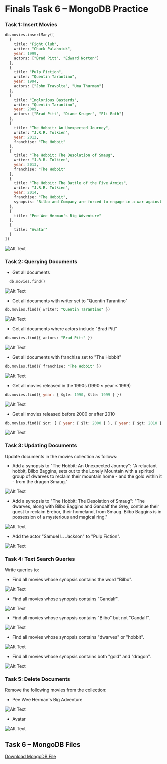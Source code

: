# Finals Task 6 – MongoDB Practice

### Task 1: Insert Movies

```sql
db.movies.insertMany([
  {
    title: "Fight Club",
    writer: "Chuck Palahniuk",
    year: 1999,
    actors: ["Brad Pitt", "Edward Norton"]
  },
  {
    title: "Pulp Fiction",
    writer: "Quentin Tarantino",
    year: 1994,
    actors: ["John Travolta", "Uma Thurman"]
  },
  {
    title: "Inglorious Basterds",
    writer: "Quentin Tarantino",
    year: 2009,
    actors: ["Brad Pitt", "Diane Kruger", "Eli Roth"]
  },
  {
    title: "The Hobbit: An Unexpected Journey",
    writer: "J.R.R. Tolkien",
    year: 2012,
    franchise: "The Hobbit"
  },
  {
    title: "The Hobbit: The Desolation of Smaug",
    writer: "J.R.R. Tolkien",
    year: 2013,
    franchise: "The Hobbit"
  },
  {
    title: "The Hobbit: The Battle of the Five Armies",
    writer: "J.R.R. Tolkien",
    year: 2014,
    franchise: "The Hobbit",
    synopsis: "Bilbo and Company are forced to engage in a war against an array of combatants and keep the Lonely Mountain from falling into the hands of a rising darkness."
  },
  {
    title: "Pee Wee Herman's Big Adventure"
  },
  {
    title: "Avatar"
  }
])
```
![Alt Text](https://github.com/wantusi/EDM/blob/main/Final%20Task%206/Images/insert.png)

### Task 2: Querying Documents

- Get all documents
```sql
  db.movies.find()
```
![Alt Text](https://github.com/wantusi/EDM/blob/main/Final%20Task%206/Images/find.png)

- Get all documents with writer set to "Quentin Tarantino"
```sql
db.movies.find({ writer: "Quentin Tarantino" })
```
![Alt Text](https://github.com/wantusi/EDM/blob/main/Final%20Task%206/Images/find1.png)

- Get all documents where actors include "Brad Pitt"
```sql
db.movies.find({ actors: "Brad Pitt" })
```
![Alt Text](https://github.com/wantusi/EDM/blob/main/Final%20Task%206/Images/find2.png)

- Get all documents with franchise set to "The Hobbit"
```sql
db.movies.find({ franchise: "The Hobbit" })
```
![Alt Text](https://github.com/wantusi/EDM/blob/main/Final%20Task%206/Images/find3.png)

- Get all movies released in the 1990s (1990 ≤ year ≤ 1999)
```sql
db.movies.find({ year: { $gte: 1990, $lte: 1999 } })
```
![Alt Text](https://github.com/wantusi/EDM/blob/main/Final%20Task%206/Images/find4.png)

- Get all movies released before 2000 or after 2010
```sql
db.movies.find({ $or: [ { year: { $lt: 2000 } }, { year: { $gt: 2010 } } ] })
```
![Alt Text](https://github.com/wantusi/EDM/blob/main/Final%20Task%206/Images/find5.png)

### Task 3: Updating Documents

Update documents in the movies collection as follows:

- Add a synopsis to "The Hobbit: An Unexpected Journey":
"A reluctant hobbit, Bilbo Baggins, sets out to the Lonely Mountain with a spirited group of dwarves to reclaim their mountain home - and the gold within it - from the dragon Smaug."

![Alt Text](https://github.com/wantusi/EDM/blob/main/Final%20Task%206/Images/update1.png)

- Add a synopsis to "The Hobbit: The Desolation of Smaug":
"The dwarves, along with Bilbo Baggins and Gandalf the Grey, continue their quest to reclaim Erebor, their homeland, from Smaug. Bilbo Baggins is in possession of a mysterious and magical ring."

![Alt Text](https://github.com/wantusi/EDM/blob/main/Final%20Task%206/Images/update2.png)

- Add the actor "Samuel L. Jackson" to "Pulp Fiction".

![Alt Text](https://github.com/wantusi/EDM/blob/main/Final%20Task%206/Images/update3.png)

### Task 4: Text Search Queries
Write queries to:

- Find all movies whose synopsis contains the word "Bilbo".
  
![Alt Text](https://github.com/wantusi/EDM/blob/main/Final%20Task%206/Images/findx1.png)

- Find all movies whose synopsis contains "Gandalf".
  
![Alt Text](https://github.com/wantusi/EDM/blob/main/Final%20Task%206/Images/findx2.png)

- Find all movies whose synopsis contains "Bilbo" but not "Gandalf".
  
![Alt Text](https://github.com/wantusi/EDM/blob/main/Final%20Task%206/Images/findx3.png)

- Find all movies whose synopsis contains "dwarves" or "hobbit".
  
![Alt Text](https://github.com/wantusi/EDM/blob/main/Final%20Task%206/Images/findx4.png)

- Find all movies whose synopsis contains both "gold" and "dragon".
  
![Alt Text](https://github.com/wantusi/EDM/blob/main/Final%20Task%206/Images/findx5.png)

### Task 5: Delete Documents
Remove the following movies from the collection:

- Pee Wee Herman's Big Adventure

![Alt Text](https://github.com/wantusi/EDM/blob/main/Final%20Task%206/Images/delete1.png)

- Avatar

![Alt Text](https://github.com/wantusi/EDM/blob/main/Final%20Task%206/Images/del2.png)

## Task 6 – MongoDB Files

[Download MongoDB File](https://github.com/wantusi/EDM/blob/main/Final%20Task%206/Files/mongo_practice.movies.json)

